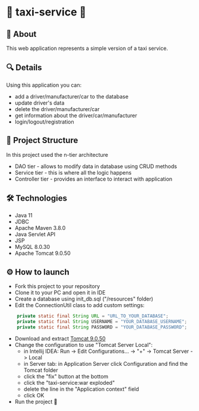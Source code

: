 # :taxi:   taxi-service   :taxi:

## :key:  About

This web application represents a simple version of a taxi service. 

## :mag:  Details

Using this application you can:
- add a driver/manufacturer/car to the database 
- update driver's data
- delete the driver/manufacturer/car
- get information about the driver/car/manufacturer
- login/logout/registration

## :scroll:  Project Structure

In this project used the n-tier architecture

- DAO tier - allows to modify data in database using CRUD methods
- Service tier - this is where all the logic happens
- Controller tier - provides an interface to interact with application

## :hammer_and_wrench:  Technologies

- Java 11
- JDBC
- Apache Maven 3.8.0
- Java Servlet API
- JSP
- MySQL 8.0.30
- Apache Tomcat 9.0.50

## :gear:  How to launch

- Fork this project to your repository
- Clone it to your PC and open it in IDE
- Create a database using init_db.sql ("/resources" folder)
- Edit the ConnectionUtil class to add custom settings:
```java
    private static final String URL = "URL_TO_YOUR_DATABASE";
    private static final String USERNAME = "YOUR_DATABASE_USERNAME";
    private static final String PASSWORD = "YOUR_DATABASE_PASSWORD";
```
- Download and extract [Tomcat 9.0.50](https://archive.apache.org/dist/tomcat/tomcat-9/v9.0.50/bin/)
- Change the configuration to use "Tomcat Server Local": 
  - in Intellij IDEA: Run -> Edit Configurations... -> "+" -> Tomcat Server -> Local
  - in Server tab: in Application Server click Configuration and find the Tomcat folder
  - click the "fix" button at the bottom
  - click the "taxi-service:war exploded"
  - delete the line in the "Application context" field
  - click OK
- Run the project :rocket:
